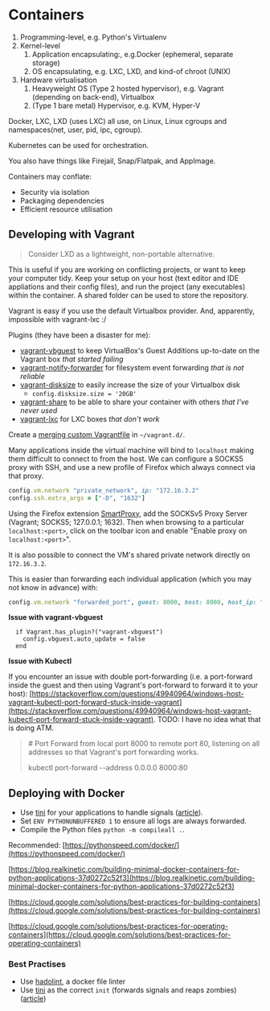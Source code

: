# Containers

1. Programming-level, e.g. Python's Virtualenv
2. Kernel-level
   1. Application encapsulating:, e.g.Docker \(ephemeral, separate storage\)
   2. OS encapsulating, e.g. LXC, LXD, and kind-of chroot \(UNIX\)
3. Hardware virtualisation
   1. Heavyweight OS \(Type 2 hosted hypervisor\), e.g. Vagrant \(depending on back-end\), Virtualbox
   2. \(Type 1 bare metal\) Hypervisor, e.g. KVM, Hyper-V

Docker, LXC, LXD \(uses LXC\) all use, on Linux, Linux cgroups and namespaces\(net, user, pid, ipc, cgroup\).

Kubernetes can be used for orchestration.

You also have things like Firejail, Snap/Flatpak, and AppImage.

Containers may conflate:

* Security via isolation
* Packaging dependencies
* Efficient resource utilisation

## Developing with Vagrant

> Consider LXD as a lightweight, non-portable alternative.

This is useful if you are working on conflicting projects, or want to keep your computer tidy. Keep your setup on your host \(text editor and IDE appliations and their config files\), and run the project \(any executables\) within the container. A shared folder can be used to store the repository.

Vagrant is easy if you use the default Virtualbox provider. And, apparently, impossible with vagrant-lxc :/

Plugins \(they have been a disaster for me\):

* [vagrant-vbguest](https://github.com/dotless-de/vagrant-vbguest) to keep VirtualBox's Guest Additions up-to-date on the Vagrant box _that started failing_
* [vagrant-notify-forwarder](https://github.com/mhallin/vagrant-notify-forwarder/) for filesystem event forwarding _that is_ _not reliable_
* [vagrant-disksize](https://github.com/sprotheroe/vagrant-disksize/) to easily increase the size of your Virtualbox disk
  * `config.disksize.size = '20GB'`
* [vagrant-share](https://www.vagrantup.com/docs/share/) to be able to share your container with others _that I've never used_
* [vagrant-lxc](https://github.com/fgrehm/vagrant-lxc/) for LXC boxes _that don't work_

Create a [merging custom Vagrantfile](https://www.vagrantup.com/docs/vagrantfile/) in `~/vagrant.d/`.

Many applications inside the virtual machine will bind to `localhost` making them difficult to connect to from the host. We can configure a SOCKS5 proxy with SSH, and use a new profile of Firefox which always connect via that proxy.

```ruby
config.vm.network "private_network", ip: "172.16.3.2"
config.ssh.extra_args = ["-D", "1632"]
```

Using the Firefox extension [SmartProxy](https://addons.mozilla.org/en-GB/firefox/addon/smartproxy/), add the SOCKSv5 Proxy Server \(Vagrant; SOCKS5; 127.0.0.1; 1632\). Then when browsing to a particular `localhost:<port>`, click on the toolbar icon and enable "Enable proxy on `localhost:<port>`".

It is also possible to connect the VM's shared private network directly on `172.16.3.2`.

This is easier than forwarding each individual application \(which you may not know in advance\) with:

```ruby
config.vm.network "forwarded_port", guest: 8000, host: 8000, host_ip: "127.0.0.1"
```

**Issue with vagrant-vbguest**

```
  if Vagrant.has_plugin?("vagrant-vbguest")
    config.vbguest.auto_update = false
  end
```

**Issue with Kubectl**

If you encounter an issue with double port-forwarding \(i.e. a port-forward inside the guest and then using Vagrant's port-forward to forward it to your host\): [https://stackoverflow.com/questions/49940964/windows-host-vagrant-kubectl-port-forward-stuck-inside-vagrant](https://stackoverflow.com/questions/49940964/windows-host-vagrant-kubectl-port-forward-stuck-inside-vagrant). TODO: I have no idea what that is doing ATM.

> \# Port Forward from local port 8000 to remote port 80, listening on all addresses so that Vagrant's port forwarding works.
>
> kubectl port-forward --address 0.0.0.0 8000:80

## Deploying with Docker

* Use [tini](https://github.com/krallin/tini) for your applications to handle signals \([article](https://hynek.me/articles/docker-signals/)\).
* Set `ENV PYTHONUNBUFFERED 1` to ensure all logs are always forwarded.
* Compile the Python files `python -m compileall .`.

Recommended: [https://pythonspeed.com/docker/](https://pythonspeed.com/docker/)

[https://blog.realkinetic.com/building-minimal-docker-containers-for-python-applications-37d0272c52f3](https://blog.realkinetic.com/building-minimal-docker-containers-for-python-applications-37d0272c52f3)

[https://cloud.google.com/solutions/best-practices-for-building-containers](https://cloud.google.com/solutions/best-practices-for-building-containers)

[https://cloud.google.com/solutions/best-practices-for-operating-containers](https://cloud.google.com/solutions/best-practices-for-operating-containers)

### Best Practises

* Use [hadolint](https://github.com/hadolint/hadolint), a docker file linter
* Use [tini](https://github.com/krallin/tini) as the correct `init` \(forwards signals and reaps zombies\) \([article](https://hynek.me/articles/docker-signals/)\)



